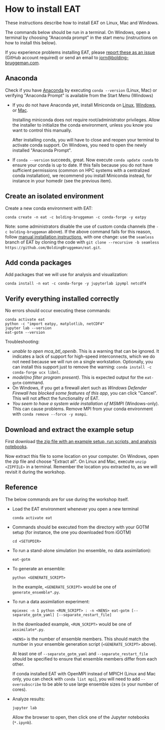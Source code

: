 # How to install EAT

These instructions describe how to install EAT on Linux, Mac and Windows.

The commands below should be run in a terminal. On Windows, open a terminal by choosing "Anaconda prompt" in the start menu (instructions on how to install this below).

If you experience problems installing EAT, please [report these as an issue](https://github.com/BoldingBruggeman/eat-examples/issues) (GitHub account required) or send an email to jorn@bolding-bruggeman.com.

## Anaconda

Check if you have [Anaconda](https://new.anaconda.com/products/distribution) by executing `conda --version` (Linux, Mac) or verifying "Anaconda Prompt" is available from the Start Menu (Windows)

* If you do not have Anaconda yet, install Miniconda on [Linux](https://conda.io/projects/conda/en/stable/user-guide/install/linux.html), [Windows](https://conda.io/projects/conda/en/stable/user-guide/install/windows.html), or [Mac](https://conda.io/projects/conda/en/stable/user-guide/install/macos.html).

  Installing miniconda does not require root/administrator privileges. Allow the installer to initialize the conda environment, unless you know you want to control this manually.​

  After installing conda, you will have to close and reopen your terminal to activate conda support. On Windows, you need to open the newly installed "Anaconda Prompt".

* If `conda --version` succeeds, great. Now execute `conda update conda` to ensure your conda is up to date. If this fails because you do not have sufficient permissions (common on HPC systems with a centralized conda installation), we recommend you install Miniconda instead, for instance in your homedir (see the previous item).

## Create an isolated environment

Create a new conda environment with EAT​:
   
```
conda create -n eat -c bolding-bruggeman -c conda-forge -y eatpy
```

Note: some administrators disable the use of custom conda channels (the `-c bolding-bruggeman` above). If the above command fails for this reason, follow [manual installation instructions](https://github.com/BoldingBruggeman/eat/wiki#building-and-installing-manually), with one change: use the `seamless` branch of EAT by cloning the code with `git clone --recursive -b seamless https://github.com/BoldingBruggeman/eat.git`.

## Add conda packages

Add packages that we will use for analysis and visualization​:

```
conda install -n eat -c conda-forge -y jupyterlab ipympl netcdf4
```

## Verify everything installed correctly

No errors should occur executing these commands​:

```
conda activate eat
python -c "import eatpy, matplotlib, netCDF4"
jupyter lab --version
eat-gotm --version
```

Troubleshooting:
* *unable to open mca_btl_openib*. This is a warning that can be ignored. It indicates a lack of support for high-speed interconnects, which we do not need because we will run on a single workstation. Optionally, you can install this support just to remove the warning: `conda install -c conda-forge ucx libnl`.
* *model(no filter program present)*. This is expected output for the `eat-gotm` command.
* On Windows, if you get a firewall alert such as  *Windows Defender Firewall has blocked some features of this app*, you can click "Cancel". This will not affect the functionality of EAT.
* *You seem to have a system wide installation of MSMPI* (Windows-only). This can cause problems. Remove MPI from your conda environment with `conda remove --force -y msmpi`.

## Download and extract the example setup

First download [the zip file with an example setup, run scripts, and analysis notebooks](https://github.com/BoldingBruggeman/eat-examples/archive/refs/heads/main.zip).

Now extract this file to some location on your computer. On Windows, open the zip file and choose "Extract all". On Linux and Mac, execute `unzip <ZIPFILE>` in a terminal. Remember the location you extracted to, as we will revisit it during the workshop.

## Reference

The below commands are for use during the workshop itself.

* Load the EAT environment whenever you open a new terminal​
  ```
  conda activate eat​
  ```

* Commands should be executed from the directory with your GOTM setup (for instance, the one you downloaded from iGOTM)
  ```
  cd <SETUPDIR>​
  ```
* To run a stand-alone simulation (no ensemble, no data assimilation)​:
  ```
  eat-gotm​
  ```
* To generate an ensemble:
  ```
  python <GENERATE_SCRIPT>​
  ```
  In the example, `<GENERATE_SCRIPT>` would be one of `generate_ensemble*.py`.

* To run a data assimilation experiment:
  ```
  mpiexec -n 1 python <RUN_SCRIPT> : -n <NENS> eat-gotm [--separate_gotm_yaml] [--separate_restart_file]​
  ```    
  In the downloaded example, `<RUN_SCRIPT>` would be one of `assimilate*.py`.

  `<NENS>` is the number of ensemble members. This should match the number in your ensemble generation script (`<GENERATE_SCRIPT>​` above).

  At least one of `--separate_gotm_yaml` and `--separate_restart_file` should be specified to ensure that ensemble members differ from each other.

  If conda installed EAT with OpenMPI instead of MPICH (Linux and Mac only, you can check with `conda list mpi`), you will need to add `--oversubscribe` to be able to use large ensemble sizes (&ge; your number of cores).

* Analyze results:​
  ```
  jupyter lab​
  ```
  Allow the browser to open, then click one of the Jupyter notebooks (`*.ipynb`).​